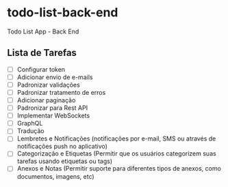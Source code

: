 # todo-list-back-end
Todo List App - Back End

## Lista de Tarefas

- [ ] Configurar token
- [ ] Adicionar envio de e-mails
- [ ] Padronizar validações
- [ ] Padronizar tratamento de erros
- [ ] Adicionar paginação
- [ ] Padronizar para Rest API
- [ ] Implementar WebSockets
- [ ] GraphQL
- [ ] Tradução
- [ ] Lembretes e Notificações (notificações por e-mail, SMS ou através de notificações push no aplicativo)
- [ ] Categorização e Etiquetas (Permitir que os usuários categorizem suas tarefas usando etiquetas ou tags)
- [ ] Anexos e Notas (Permitir suporte para diferentes tipos de anexos, como documentos, imagens, etc)

